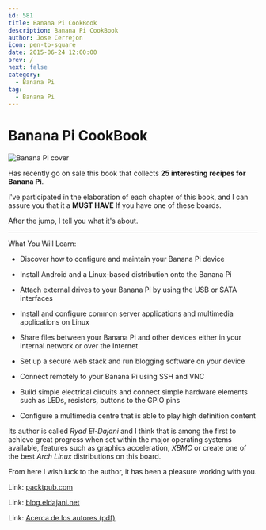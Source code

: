 ```yaml
---
id: 581
title: Banana Pi CookBook
description: Banana Pi CookBook
author: Jose Cerrejon
icon: pen-to-square
date: 2015-06-24 12:00:00
prev: /
next: false
category:
  - Banana Pi
tag:
  - Banana Pi
---
```


# Banana Pi CookBook

![Banana Pi cover](/images/2015/06/bananapi_cover.jpg)

Has recently go on sale this book that collects **25 interesting recipes for Banana Pi**.

I've participated in the elaboration of each chapter of this book, and I can assure you that it a **MUST HAVE** If you have one of these boards.

After the jump, I tell you what it's about.

- - -
What You Will Learn:

* Discover how to configure and maintain your Banana Pi device

* Install Android and a Linux-based distribution onto the Banana Pi

* Attach external drives to your Banana Pi by using the USB or SATA interfaces

* Install and configure common server applications and multimedia applications on Linux

* Share files between your Banana Pi and other devices either in your internal network or over the Internet

* Set up a secure web stack and run blogging software on your device

* Connect remotely to your Banana Pi using SSH and VNC

* Build simple electrical circuits and connect simple hardware elements such as LEDs, resistors, buttons to the GPIO pins

* Configure a multimedia centre that is able to play high definition content

Its author is called *Ryad El-Dajani* and I think that is among the first to achieve great progress when set within the major operating systems available, features such as graphics acceleration, *XBMC* or create one of the best *Arch Linux* distributions on this board.

From here I wish luck to the author, it has been a pleasure working with you.

Link: [packtpub.com](http://www.packtpub.com/hardware-and-creative/banana-pi-cookbook)

Link: [blog.eldajani.net](http://blog.eldajani.net/banana-pi-cookbook/)

Link: [Acerca de los autores (pdf)](/res/B04622_FM_ForProof_MJ.pdf)
